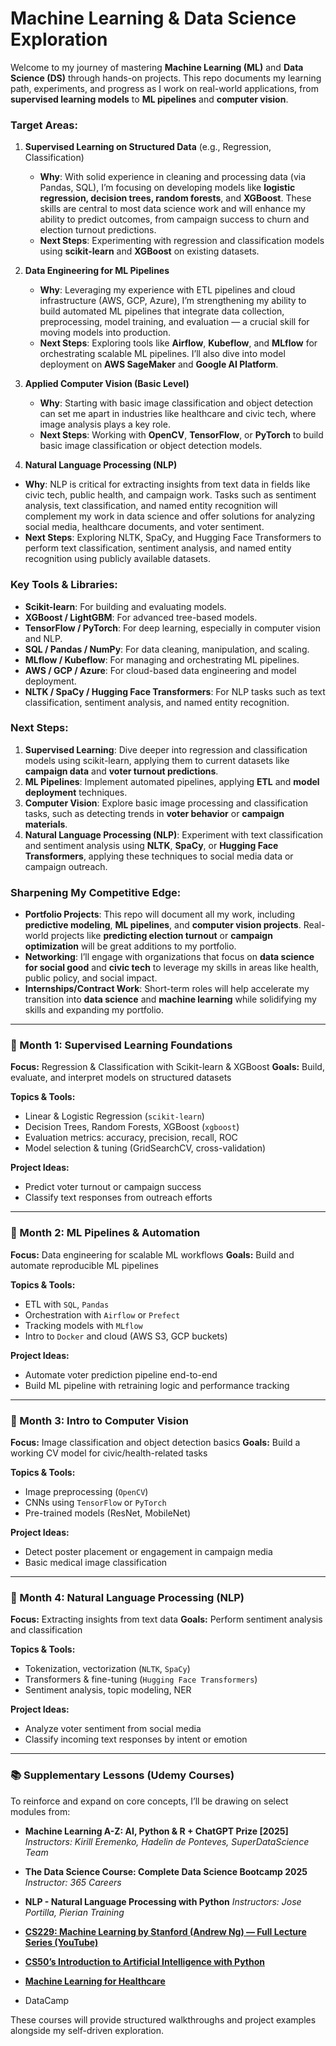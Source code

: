 # Machine Learning & Data Science Exploration

Welcome to my journey of mastering **Machine Learning (ML)** and **Data Science (DS)** through hands-on projects. This repo documents my learning path, experiments, and progress as I work on real-world applications, from **supervised learning models** to **ML pipelines** and **computer vision**.

### Target Areas:

1. **Supervised Learning on Structured Data** (e.g., Regression, Classification)
   - **Why**: With solid experience in cleaning and processing data (via Pandas, SQL), I’m focusing on developing models like **logistic regression, decision trees, random forests**, and **XGBoost**. These skills are central to most data science work and will enhance my ability to predict outcomes, from campaign success to churn and election turnout predictions.
   - **Next Steps**: Experimenting with regression and classification models using **scikit-learn** and **XGBoost** on existing datasets.

2. **Data Engineering for ML Pipelines**
   - **Why**: Leveraging my experience with ETL pipelines and cloud infrastructure (AWS, GCP, Azure), I’m strengthening my ability to build automated ML pipelines that integrate data collection, preprocessing, model training, and evaluation — a crucial skill for moving models into production.
   - **Next Steps**: Exploring tools like **Airflow**, **Kubeflow**, and **MLflow** for orchestrating scalable ML pipelines. I’ll also dive into model deployment on **AWS SageMaker** and **Google AI Platform**.

3. **Applied Computer Vision (Basic Level)**
   - **Why**: Starting with basic image classification and object detection can set me apart in industries like healthcare and civic tech, where image analysis plays a key role.
   - **Next Steps**: Working with **OpenCV**, **TensorFlow**, or **PyTorch** to build basic image classification or object detection models.

4. **Natural Language Processing (NLP)**
  - **Why**: NLP is critical for extracting insights from text data in fields like civic tech, public health, and campaign work. Tasks such as sentiment analysis, text classification, and named entity recognition will complement my work in data science and offer solutions for analyzing social media, healthcare documents, and voter sentiment.
  - **Next Steps**: Exploring NLTK, SpaCy, and Hugging Face Transformers to perform text classification, sentiment analysis, and named entity recognition using publicly available datasets.

### Key Tools & Libraries:
- **Scikit-learn**: For building and evaluating models.
- **XGBoost / LightGBM**: For advanced tree-based models.
- **TensorFlow / PyTorch**: For deep learning, especially in computer vision and NLP.
- **SQL / Pandas / NumPy**: For data cleaning, manipulation, and scaling.
- **MLflow / Kubeflow**: For managing and orchestrating ML pipelines.
- **AWS / GCP / Azure**: For cloud-based data engineering and model deployment.
- **NLTK / SpaCy / Hugging Face Transformers**: For NLP tasks such as text classification, sentiment analysis, and named entity recognition.

### Next Steps:
1. **Supervised Learning**: Dive deeper into regression and classification models using scikit-learn, applying them to current datasets like **campaign data** and **voter turnout predictions**.
2. **ML Pipelines**: Implement automated pipelines, applying **ETL** and **model deployment** techniques.
3. **Computer Vision**: Explore basic image processing and classification tasks, such as detecting trends in **voter behavior** or **campaign materials**.
4. **Natural Language Processing (NLP)**: Experiment with text classification and sentiment analysis using **NLTK**, **SpaCy**, or **Hugging Face Transformers**, applying these techniques to social media data or campaign outreach.

### Sharpening My Competitive Edge:
- **Portfolio Projects**: This repo will document all my work, including **predictive modeling**, **ML pipelines**, and **computer vision projects**. Real-world projects like **predicting election turnout** or **campaign optimization** will be great additions to my portfolio.
- **Networking**: I’ll engage with organizations that focus on **data science for social good** and **civic tech** to leverage my skills in areas like health, public policy, and social impact.
- **Internships/Contract Work**: Short-term roles will help accelerate my transition into **data science** and **machine learning** while solidifying my skills and expanding my portfolio.

---

### 📅 Month 1: Supervised Learning Foundations

**Focus:** Regression & Classification with Scikit-learn & XGBoost
**Goals:** Build, evaluate, and interpret models on structured datasets

**Topics & Tools:**

* Linear & Logistic Regression (`scikit-learn`)
* Decision Trees, Random Forests, XGBoost (`xgboost`)
* Evaluation metrics: accuracy, precision, recall, ROC
* Model selection & tuning (GridSearchCV, cross-validation)

**Project Ideas:**

* Predict voter turnout or campaign success
* Classify text responses from outreach efforts

---

### 📅 Month 2: ML Pipelines & Automation

**Focus:** Data engineering for scalable ML workflows
**Goals:** Build and automate reproducible ML pipelines

**Topics & Tools:**

* ETL with `SQL`, `Pandas`
* Orchestration with `Airflow` or `Prefect`
* Tracking models with `MLflow`
* Intro to `Docker` and cloud (AWS S3, GCP buckets)

**Project Ideas:**

* Automate voter prediction pipeline end-to-end
* Build ML pipeline with retraining logic and performance tracking

---

### 📅 Month 3: Intro to Computer Vision

**Focus:** Image classification and object detection basics
**Goals:** Build a working CV model for civic/health-related tasks

**Topics & Tools:**

* Image preprocessing (`OpenCV`)
* CNNs using `TensorFlow` or `PyTorch`
* Pre-trained models (ResNet, MobileNet)

**Project Ideas:**

* Detect poster placement or engagement in campaign media
* Basic medical image classification

---

### 📅 Month 4: Natural Language Processing (NLP)

**Focus:** Extracting insights from text data
**Goals:** Perform sentiment analysis and classification

**Topics & Tools:**

* Tokenization, vectorization (`NLTK`, `SpaCy`)
* Transformers & fine-tuning (`Hugging Face Transformers`)
* Sentiment analysis, topic modeling, NER

**Project Ideas:**

* Analyze voter sentiment from social media
* Classify incoming text responses by intent or emotion

---

### 📚 Supplementary Lessons (Udemy Courses)

To reinforce and expand on core concepts, I’ll be drawing on select modules from:

* **Machine Learning A-Z: AI, Python & R + ChatGPT Prize \[2025]**
  *Instructors: Kirill Eremenko, Hadelin de Ponteves, SuperDataScience Team*

* **The Data Science Course: Complete Data Science Bootcamp 2025**
  *Instructor: 365 Careers*

* **NLP - Natural Language Processing with Python**
  *Instructors: Jose Portilla, Pierian Training*

* [**CS229: Machine Learning by Stanford (Andrew Ng) — Full Lecture Series (YouTube)**](https://www.youtube.com/playlist?list=PLoROMvodv4rMiGQp3WXShtMGgzqpfVfbU)
* [**CS50’s Introduction to Artificial Intelligence with Python**](https://cs50.harvard.edu/ai/2024/)
* [**Machine Learning for Healthcare**](https://ocw.mit.edu/courses/6-s897-machine-learning-for-healthcare-spring-2019/video_galleries/lecture-videos/)
* DataCamp

These courses will provide structured walkthroughs and project examples alongside my self-driven exploration.

